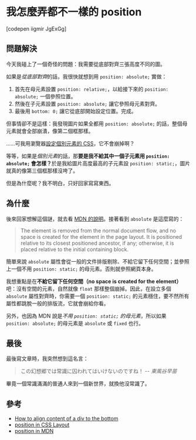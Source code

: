 # 我怎麼弄都不一樣的 position

[codepen iigmir JgExGg]

## 問題解決
今天我碰上了一個奇怪的問題：我需要從底部對齊三張高度不同的圖。

如果是*從底部對齊*的話，我很快就想到用 `position: absolute;` 實做：
1. 首先在母元素設置 `position: relative;`，以給接下來的 `position: absolute;` 一個參照位置。
2. 然後在子元素設置 `position: absolute;` 讓它參照母元素對齊。
3. 最後用 `bottom: 0;` 讓它從底部開始設定位置。完成。

但事情卻不是這樣：我發現圖片如果全都用 `position: absolute;` 的話，整個母元素就會全部崩潰，像第二個框那樣。

……可我用瀏覽器[設定個別元素的 CSS](https://developer.mozilla.org/en-US/docs/Tools/Page_Inspector/How_to/Examine_and_edit_CSS)，它不會崩掉啊？

等等，如果是*個別元素*的話，那<strong>要是我不給其中一個子元素用 `position: absolute;` 會怎樣？</strong>於是我給圖片高度最高的子元素設 `position: static;`，圖片就真的像第三個框那樣沒垮了。

但是為什麼呢？我不明白，只好回家寫寫東西。

## 為什麼
後來回家想解這個謎，就去看 [MDN 的說明](https://developer.mozilla.org/en-US/docs/Web/CSS/position)。接著看到 `absolute` 是這麼寫的：

> The element is removed from the normal document flow, and no space is created for the element in the page layout. It is positioned relative to its closest positioned ancestor, if any; otherwise, it is placed relative to the initial containing block.

簡單來說 `absolute` 屬性會從一般的文件排版剔除、不給它留下任何空間；並參照上一個不用 `position: static;` 的母元素。否則就參照網頁本身。

我想重點是在<strong>不給它留下任何空間（no space is created for the element）</strong>吧：沒有空間的元素，自然就像 `float` 那樣整個崩掉。因此，在設立多個 `absolute` 屬性對齊時，你需要一個 `position: static;` 的元素穩住，要不然所有屬性都跳脫一般的排版流，它就會崩給你看。

另外，也因為 MDN 說是*不用 `position: static;` 的母元素*，所以如果 `position: absolute;` 的母元素是 `absolute` 或 `fixed` 也行。

## 最後
最後寫文章時，我突然想到這名言：

> この幻想郷では常識に囚われてはいけないのですね！ -- <cite>東風谷早苗</cite>

畢竟一個常識滿滿的普通人來到一個新世界，就換他沒常識了。

## 參考
* [How to align content of a div to the bottom](https://stackoverflow.com/questions/585945)
* [position in CSS Layout](http://learnlayout.com/position.html)
* [position in MDN](https://developer.mozilla.org/en-US/docs/Web/CSS/position)